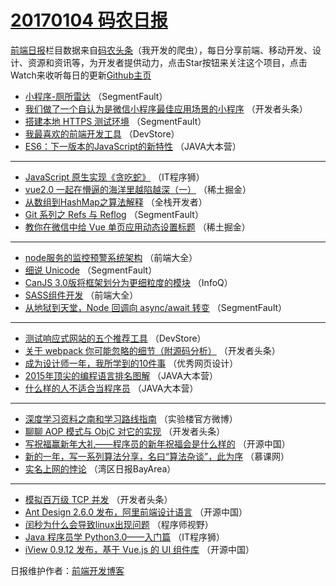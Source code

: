 # [20170104 码农日报](2017/01/04.md)

[前端日报](http://caibaojian.com/c/news)栏目数据来自[码农头条](http://hao.caibaojian.com/)（我开发的爬虫），每日分享前端、移动开发、设计、资源和资讯等，为开发者提供动力，点击Star按钮来关注这个项目，点击Watch来收听每日的更新[Github主页](https://github.com/kujian/frontendDaily)
* [小程序-厕所雷达](http://hao.caibaojian.com/20569.html) （SegmentFault）
* [我们做了一个自认为是微信小程序最佳应用场景的小程序](http://hao.caibaojian.com/20553.html) （开发者头条）
* [搭建本地 HTTPS 测试环境](http://hao.caibaojian.com/20568.html) （SegmentFault）
* [我最喜欢的前端开发工具](http://hao.caibaojian.com/20583.html) （DevStore）
* [ES6：下一版本的JavaScript的新特性](http://hao.caibaojian.com/20548.html) （JAVA大本营）

***
* [JavaScript 原生实现《贪吃蛇》](http://hao.caibaojian.com/20584.html) （IT程序狮）
* [vue2.0 一起在懵逼的海洋里越陷越深（一）](http://hao.caibaojian.com/20600.html) （稀土掘金）
* [从数组到HashMap之算法解释](http://hao.caibaojian.com/20532.html) （全栈开发者）
* [Git 系列之 Refs 与 Reflog](http://hao.caibaojian.com/20572.html) （SegmentFault）
* [教你在微信中给 Vue 单页应用动态设置标题](http://hao.caibaojian.com/20601.html) （稀土掘金）

***
* [node服务的监控预警系统架构](http://hao.caibaojian.com/20545.html) （前端大全）
* [细说 Unicode](http://hao.caibaojian.com/20567.html) （SegmentFault）
* [CanJS 3.0版将框架划分为更细粒度的模块](http://hao.caibaojian.com/20526.html) （InfoQ）
* [SASS组件开发](http://hao.caibaojian.com/20546.html) （前端大全）
* [从地狱到天堂，Node 回调向 async/await 转变](http://hao.caibaojian.com/20571.html) （SegmentFault）

***
* [测试响应式网站的五个推荐工具](http://hao.caibaojian.com/20582.html) （DevStore）
* [关于 webpack 你可能忽略的细节（附源码分析）](http://hao.caibaojian.com/20558.html) （开发者头条）
* [成为设计师一年，我所学到的10件事](http://hao.caibaojian.com/20597.html) （优秀网页设计）
* [2015年顶尖的编程语言排名图解](http://hao.caibaojian.com/20549.html) （JAVA大本营）
* [什么样的人不适合当程序员](http://hao.caibaojian.com/20550.html) （JAVA大本营）

***
* [深度学习资料之南和学习路线指南](http://hao.caibaojian.com/20580.html) （实验楼官方微博）
* [聊聊 AOP 模式与 ObjC 对它的实现](http://hao.caibaojian.com/20557.html) （开发者头条）
* [写祝福赢新年大礼——程序员的新年祝福会是什么样的](http://hao.caibaojian.com/20592.html) （开源中国）
* [新的一年，写一系列算法分享，名曰“算法杂谈”，此为序](http://hao.caibaojian.com/20528.html) （慕课网）
* [实名上网的悖论](http://hao.caibaojian.com/20539.html) （湾区日报BayArea）

***
* [模拟百万级 TCP 并发](http://hao.caibaojian.com/20559.html) （开发者头条）
* [Ant Design 2.6.0 发布，阿里前端设计语言](http://hao.caibaojian.com/20593.html) （开源中国）
* [闰秒为什么会导致linux出现问题](http://hao.caibaojian.com/20573.html) （程序师视野）
* [Java 程序员学 Python3.0——入门篇](http://hao.caibaojian.com/20585.html) （IT程序狮）
* [iView 0.9.12 发布，基于 Vue.js 的 UI 组件库](http://hao.caibaojian.com/20594.html) （开源中国）

日报维护作者：[前端开发博客](http://caibaojian.com/) 